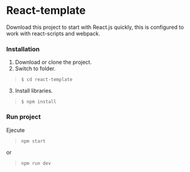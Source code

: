 # React-template

Download this project to start with React.js quickly, this is configured to work with react-scripts and webpack.

### Installation
1. Download or clone the project.
2. Switch to folder.

>`$ cd react-template`

3. Install libraries.

>`$ npm install`

### Run project
Ejecute

>`npm start`

or

>`npm run dev`
